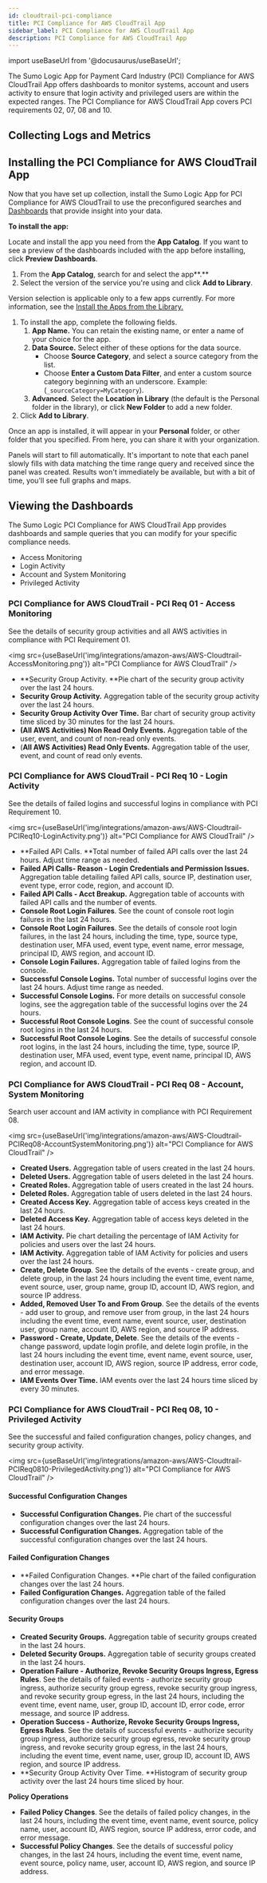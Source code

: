 ```yaml
---
id: cloudtrail-pci-compliance
title: PCI Compliance for AWS CloudTrail App
sidebar_label: PCI Compliance for AWS CloudTrail App
description: PCI Compliance for AWS CloudTrail App
---
```


import useBaseUrl from '@docusaurus/useBaseUrl';

The Sumo Logic App for Payment Card Industry (PCI) Compliance for AWS CloudTrail App offers dashboards to monitor systems, account and users activity to ensure that login activity and privileged users are within the expected ranges. The PCI Compliance for AWS CloudTrail App covers PCI requirements 02, 07, 08 and 10.

## Collecting Logs and Metrics



## Installing the PCI Compliance for AWS CloudTrail App
Now that you have set up collection, install the Sumo Logic App for PCI Compliance for AWS CloudTrail to use the preconfigured searches and [Dashboards](https://help.sumologic.com/07Sumo-Logic-Apps/01Amazon_and_AWS/PCI_Compliance_for_AWS_CloudTrail_App/03Dashboards-for-PCI-Compliance-for-AWS-Cloud-Trail#Dashboards) that provide insight into your data.

**To install the app:**

Locate and install the app you need from the **App Catalog**. If you want to see a preview of the dashboards included with the app before installing, click **Preview Dashboards**.

1. From the **App Catalog**, search for and select the app**.**
2. Select the version of the service you're using and click **Add to Library**.

Version selection is applicable only to a few apps currently. For more information, see the [Install the Apps from the Library.](https://help.sumologic.com/01Start-Here/Library/Apps-in-Sumo-Logic/Install-Apps-from-the-Library)

1. To install the app, complete the following fields.
    1. **App Name.** You can retain the existing name, or enter a name of your choice for the app. 
    2. **Data Source.** Select either of these options for the data source. 
        * Choose **Source Category**, and select a source category from the list. 
        * Choose **Enter a Custom Data Filter**, and enter a custom source category beginning with an underscore. Example: (`_sourceCategory=MyCategory`). 
    3. **Advanced**. Select the **Location in Library** (the default is the Personal folder in the library), or click **New Folder** to add a new folder.
2. Click **Add to Library**.

Once an app is installed, it will appear in your **Personal** folder, or other folder that you specified. From here, you can share it with your organization.

Panels will start to fill automatically. It's important to note that each panel slowly fills with data matching the time range query and received since the panel was created. Results won't immediately be available, but with a bit of time, you'll see full graphs and maps.



## Viewing the Dashboards

The Sumo Logic PCI Compliance for AWS CloudTrail App provides dashboards and sample queries that you can modify for your specific compliance needs.
* Access Monitoring
* Login Activity
* Account and System Monitoring
* Privileged Activity


### PCI Compliance for AWS CloudTrail - PCI Req 01 - Access Monitoring

See the details of security group activities and all AWS activities in compliance with PCI Requirement 01.

<img src={useBaseUrl('img/integrations/amazon-aws/AWS-Cloudtrail-AccessMonitoring.png')} alt="PCI Compliance for AWS CloudTrail" />

* **Security Group Activity. **Pie chart of the security group activity over the last 24 hours.
* **Security Group Activity.** Aggregation table of the security group activity over the last 24 hours.
* **Security Group Activity Over Time.** Bar chart of security group activity time sliced by 30 minutes for the last 24 hours.
* **(All AWS Activities) Non Read Only Events.** Aggregation table of the user, event, and count of non-read only events.
* (**All AWS Activities) Read Only Events.** Aggregation table of the user, event, and count of read only events.


### PCI Compliance for AWS CloudTrail - PCI Req 10 - Login Activity

See the details of failed logins and successful logins in compliance with PCI Requirement 10.

<img src={useBaseUrl('img/integrations/amazon-aws/AWS-Cloudtrail-PCIReq10-LoginActivity.png')} alt="PCI Compliance for AWS CloudTrail" />

* **Failed API Calls. **Total number of failed API calls over the last 24 hours. Adjust time range as needed.
* **Failed API Calls- Reason - Login Credentials and Permission Issues.** Aggregation table detailing failed API calls, source IP, destination user, event type, error code, region, and account ID.
* **Failed API Calls - Acct Breakup.** Aggregation table of accounts with failed API calls and the number of events.
* **Console Root Login Failures**. See the count of console root login failures in the last 24 hours.
* **Console Root Login Failures**. See the details of console root login failures, in the last 24 hours, including the time, type, source type, destination user, MFA used, event type, event name, error message, principal ID, AWS region, and account ID.
* **Console Login Failures.** Aggregation table of failed logins from the console.
* **Successful Console Logins.** Total number of successful logins over the last 24 hours. Adjust time range as needed.
* **Successful Console Logins.**  For more details on successful console logins, see the aggregation table of the successful logins over the 24 hours.
* **Successful Root Console Logins**. See the count of successful console root logins in the last 24 hours.
* **Successful Root Console Logins**. See the details of successful console root logins, in the last 24 hours, including the time, type, source IP, destination user, MFA used, event type, event name, principal ID, AWS region, and account ID.



### PCI Compliance for AWS CloudTrail - PCI Req 08 - Account, System Monitoring

Search user account and IAM activity in compliance with PCI Requirement 08.

<img src={useBaseUrl('img/integrations/amazon-aws/AWS-Cloudtrail-PCIReq08-AccountSystemMonitoring.png')} alt="PCI Compliance for AWS CloudTrail" />

* **Created Users.** Aggregation table of users created in the last 24 hours.
* **Deleted Users.** Aggregation table of users deleted in the last 24 hours.
* **Created Roles.** Aggregation table of users created in the last 24 hours.
* **Deleted Roles.** Aggregation table of users deleted in the last 24 hours.
* **Created Access Key.** Aggregation table of access keys created in the last 24 hours.
* **Deleted Access Key.**  Aggregation table of access keys deleted in the last 24 hours.
* **IAM Activity.** Pie chart detailing the percentage of IAM Activity for policies and users over the last 24 hours.
* **IAM Activity.** Aggregation table of IAM Activity for policies and users over the last 24 hours.
* **Create, Delete Group**. See the details of the events - create group, and delete group, in the last 24 hours including the event time, event name, event source, user, group name, group ID, account ID, AWS region, and source IP address.
* **Added, Removed User To and From Group**. See the details of the events - add user to group, and remove user from group, in the last 24 hours including the event time, event name, event source, user, destination user, group name, account ID, AWS region, and source IP address.
* **Password - Create, Update, Delete**. See the details of the events - change password, update login profile, and delete login profile, in the last 24 hours including the event time, event name, event source, user, destination user, account ID, AWS region, source IP address, error code, and error message.
* **IAM Events Over Time.** IAM events over the last 24 hours time sliced by every 30 minutes.


### PCI Compliance for AWS CloudTrail - PCI Req 08, 10 - Privileged Activity

See the successful and failed configuration changes, policy changes, and security group activity.

<img src={useBaseUrl('img/integrations/amazon-aws/AWS-Cloudtrail-PCIReq0810-PrivilegedActivity.png')} alt="PCI Compliance for AWS CloudTrail" />

#### Successful Configuration Changes
* **Successful Configuration Changes.** Pie chart of the successful configuration changes over the last 24 hours.
* **Successful Configuration Changes.** Aggregation table of the successful configuration changes over the last 24 hours.

#### Failed Configuration Changes
* **Failed Configuration Changes. **Pie chart of the failed configuration changes over the last 24 hours.
* **Failed Configuration Changes.** Aggregation table of the failed configuration changes over the last 24 hours.

#### Security Groups
* **Created Security Groups.** Aggregation table of security groups created in the last 24 hours.
* **Deleted Security Groups.** Aggregation table of security groups created in the last 24 hours.
* **Operation Failure - Authorize, Revoke Security Groups Ingress, Egress Rules**. See the details of failed events - authorize security group ingress, authorize security group egress, revoke security group ingress, and revoke security group egress, in the last 24 hours, including the event time, event name, user, group ID, account ID, error code, error message, and source IP address.
* **Operation Success - Authorize, Revoke Security Groups Ingress, Egress Rules**. See the details of successful events - authorize security group ingress, authorize security group egress, revoke security group ingress, and revoke security group egress, in the last 24 hours, including the event time, event name, user, group ID, account ID, AWS region, and source IP address.
* **Security Group Activity Over Time. **Histogram of security group activity over the last 24 hours time sliced by hour.

**Policy Operations**
* **Failed Policy Changes**. See the details of failed policy changes, in the last 24 hours, including the event time, event name, event source, policy name, user, account ID, AWS region, source IP address, error code, and error message.
* **Successful Policy Changes**. See the details of successful policy changes, in the last 24 hours, including the event time, event name, event source, policy name, user, account ID, AWS region, and source IP address.
